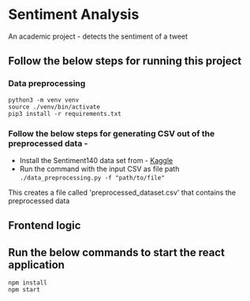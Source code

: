 # Sentiment Analysis

An academic project - detects the sentiment of a tweet

## Follow the below steps for running this project

### Data preprocessing

```
python3 -m venv venv
source ./venv/bin/activate
pip3 install -r requirements.txt
```

### Follow the below steps for generating CSV out of the preprocessed data -

* Install the Sentiment140 data set from - [Kaggle](https://www.kaggle.com/datasets/kazanova/sentiment140)
* Run the command with the input CSV as file path `./data_preprocessing.py -f "path/to/file"`

This creates a file called 'preprocessed_dataset.csv' that contains the preprocessed data

## Frontend logic

## Run the below commands to start the react application

```
npm install
npm start
```
